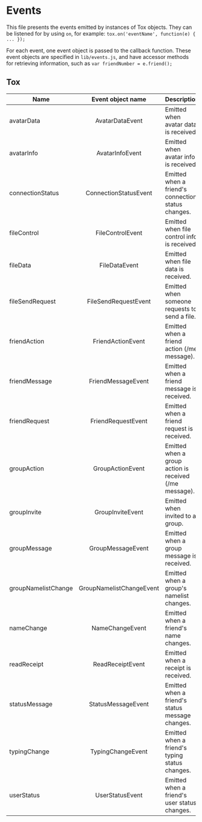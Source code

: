 Events
======

This file presents the events emitted by instances of Tox objects. They can be
listened for by using `on`, for example: `tox.on('eventName', function(e) { ... });`

For each event, one event object is passed to the callback function. These event
objects are specified in `lib/events.js`, and have accessor methods for retrieving
information, such as `var friendNumber = e.friend();`

Tox
---

Name                | Event object name        | Description
------------------- | :----------------------: | ------------------------------------------------------
avatarData          | AvatarDataEvent          | Emitted when avatar data is received.
avatarInfo          | AvatarInfoEvent          | Emitted when avatar info is received.
connectionStatus    | ConnectionStatusEvent    | Emitted when a friend's connection status changes.
fileControl         | FileControlEvent         | Emitted when file control info is received.
fileData            | FileDataEvent            | Emitted when file data is received.
fileSendRequest     | FileSendRequestEvent     | Emitted when someone requests to send a file.
friendAction        | FriendActionEvent        | Emitted when a friend action (/me message).
friendMessage       | FriendMessageEvent       | Emitted when a friend message is received.
friendRequest       | FriendRequestEvent       | Emitted when a friend request is received.
groupAction         | GroupActionEvent         | Emitted when a group action is received (/me message).
groupInvite         | GroupInviteEvent         | Emitted when invited to a group.
groupMessage        | GroupMessageEvent        | Emitted when a group message is received.
groupNamelistChange | GroupNamelistChangeEvent | Emitted when a group's namelist changes.
nameChange          | NameChangeEvent          | Emitted when a friend's name changes.
readReceipt         | ReadReceiptEvent         | Emitted when a receipt is received.
statusMessage       | StatusMessageEvent       | Emitted when a friend's status message changes.
typingChange        | TypingChangeEvent        | Emitted when a friend's typing status changes.
userStatus          | UserStatusEvent          | Emitted when a friend's user status changes.

